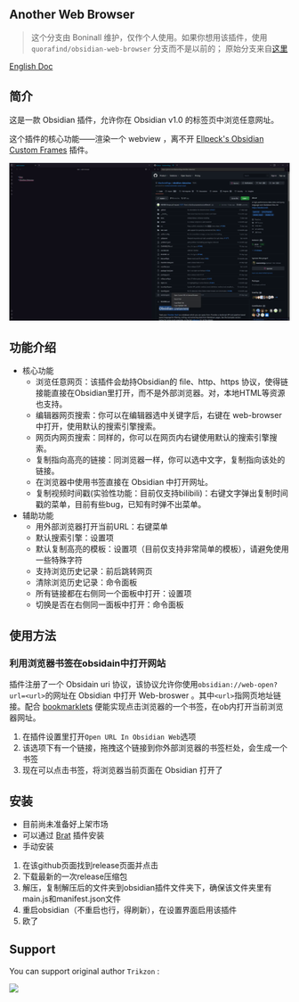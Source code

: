 ## Another Web Browser

> 这个分支由 Boninall 维护，仅作个人使用。如果你想用该插件，使用 `quorafind/obsidian-web-browser` 分支而不是以前的；
> 原始分支来自[这里](https://github.com/Trikzon/obsidian-web-browser)

[English Doc](README.md)

## 简介

这是一款 Obsidian 插件，允许你在 Obsidian v1.0 的标签页中浏览任意网址。

这个插件的核心功能——渲染一个 webview ，离不开 [Ellpeck's Obsidian Custom Frames](https://github.com/Ellpeck/ObsidianCustomFrames) 插件。

![](assets/obsidian-web-browser.png)

## 功能介绍

- 核心功能
  - 浏览任意网页：该插件会劫持Obsidian的 file、http、https 协议，使得链接能直接在Obsidian里打开，而不是外部浏览器。对，本地HTML等资源也支持。
  - 编辑器网页搜索：你可以在编辑器选中关键字后，右键在 web-browser 中打开，使用默认的搜索引擎搜索。
  - 网页内网页搜索：同样的，你可以在网页内右键使用默认的搜索引擎搜索。
  - 复制指向高亮的链接：同浏览器一样，你可以选中文字，复制指向该处的链接。
  - 在浏览器中使用书签直接在 Obsidian 中打开网址。
  - 复制视频时间戳(实验性功能：目前仅支持bilibili)：右键文字弹出复制时间戳的菜单，目前有些bug，已知有时弹不出菜单。
- 辅助功能
  - 用外部浏览器打开当前URL：右键菜单
  - 默认搜索引擎：设置项
  - 默认复制高亮的模板：设置项（目前仅支持非常简单的模板），请避免使用一些特殊字符
  - 支持浏览历史记录：前后跳转网页
  - 清除浏览历史记录：命令面板
  - 所有链接都在右侧同一个面板中打开：设置项
  - 切换是否在右侧同一面板中打开：命令面板

## 使用方法

### 利用浏览器书签在obsidain中打开网站

插件注册了一个 Obsidain uri 协议，该协议允许你使用`obsidian://web-open?url=<url>`的网址在 Obsidian 中打开 Web-broswer 。其中`<url>`指网页地址链接。配合 [bookmarklets](https://en.wikipedia.org/wiki/Bookmarklet#:~:text=A%20bookmarklet%20is%20a%20bookmark%20stored%20in%20a,of%20JavaScript%20executed%20when%20user%20clicks%20on%20them.) 便能实现点击浏览器的一个书签，在ob内打开当前浏览器网址。

1. 在插件设置里打开`Open URL In Obsidian Web`选项
2. 该选项下有一个链接，拖拽这个链接到你外部浏览器的书签栏处，会生成一个书签
3. 现在可以点击书签，将浏览器当前页面在 Obsidian 打开了

## 安装

- 目前尚未准备好上架市场
- 可以通过 [Brat](https://github.com/TfTHacker/obsidian42-brat) 插件安装
- 手动安装

1. 在该github页面找到release页面并点击
2. 下载最新的一次release压缩包
3. 解压，复制解压后的文件夹到obsidian插件文件夹下，确保该文件夹里有main.js和manifest.json文件
4. 重启obsidian（不重启也行，得刷新），在设置界面启用该插件
5. 欧了

## Support

You can support original author `Trikzon` :

[<img src="https://user-images.githubusercontent.com/14358394/115450238-f39e8100-a21b-11eb-89d0-fa4b82cdbce8.png" width="200">](https://ko-fi.com/trikzon)